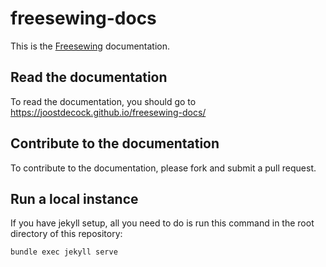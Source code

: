 # freesewing-docs

This is the [Freesewing](https://freesewing.org/) documentation.

## Read the documentation
To read the documentation, you should go to 
https://joostdecock.github.io/freesewing-docs/

## Contribute to the documentation
To contribute to the documentation, please fork and submit a pull request.

## Run a local instance
If you have jekyll setup, all you need to do is run this command in the root directory of this repository:

```
bundle exec jekyll serve
```
